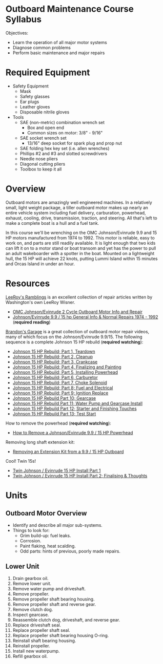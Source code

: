# Outboard Maintenance Course Syllabus

Objectives:

- Learn the operation of all major motor systems
- Diagnose common problems
- Perform basic maintenance and major repairs


# Required Equipment

- Safety Equipment
  - Mask
  - Safety glasses
  - Ear plugs
  - Leather gloves
  - Disposable nitrile gloves
- Tools
  - SAE (non-metric) combination wrench set
    - Box and open end
    - Common sizes on motor: 3/8" - 9/16"
  - SAE socket wrench set
    - 13/16" deep socket for spark plug and prop nut
  - SAE folding hex key set (i.e. allen wrenches)
  - Phillips #2 and #3 and slotted screwdrivers 
  - Needle nose pliers
  - Diagonal cutting pliers
  - Toolbox to keep it all


# Overview

Outboard motors are amazingly well engineered machines.
In a relatively small, light weight package, a tiller outboard motor makes up nearly 
an entire vehicle system including fuel delivery, carburation, powerhead,
exhaust, cooling, drive, transmission, traction, and steering.
All that's left to make a complete boat is a hull and a fuel tank.

In this course we'll be wrenching on the OMC Johnson/Evinrude
9.9 and 15 HP motors manufactured from 1974 to 1992.
This motor is reliable, easy to work on, and parts are still readily available.
It is light enough that two kids can lift it on to a motor stand or boat transom
and yet has the power to pull an adult wakeboarder with a spotter in the boat.
Mounted on a lightweight hull, the 15 HP will achieve 22 knots, putting Lummi Island
within 15 minutes and Orcas Island in under an hour.


# Resources

[LeeRoy's Ramblings](https://www.leeroysramblings.com/) is an excellent collection of
repair articles written by Washington's own LeeRoy Wisner.

- [OMC Johnson/Evinrude 2 Cycle Outboard Motor Info and Repair](https://www.leeroysramblings.com/Outboard%20Motor%20Related/OMC%20outboard%20related%20articles.html)
- [Johnson/Evinrude 9.9 / 15 hp  General Info & Normal Repairs 1974 - 1992](https://www.leeroysramblings.com/Johnson%209.9_15.htm) (**required reading**)

[Brandon's Garage](https://www.youtube.com/c/BrandonsGarage/videos) is a great collection of
outboard motor repair videos, many of which focus on the Johnson/Evinrude 9.9/15.
The following sequence is a complete Johnson 15 HP rebuild (**required watching**):

- [Johnson 15 HP Rebuild; Part 1, Teardown](https://www.youtube.com/watch?v=WcJJtxvS53o)
- [Johnson 15 HP Rebuild; Part 2, Cleanup](https://www.youtube.com/watch?v=DgmICyrPiic)
- [Johnson 15 HP Rebuild; Part 3, Crankcase](https://www.youtube.com/watch?v=mOyQdRoy2TE)
- [Johnson 15 HP Rebuild; Part 4, Finalizing and Painting](https://www.youtube.com/watch?v=VKGH6GCHKDU)
- [Johnson 15 HP Rebuild; Part 5, Installing Powerhead](https://www.youtube.com/watch?v=qEWj9v8oUI8)
- [Johnson 15 HP Rebuild; Part 6, Carburetor](https://www.youtube.com/watch?v=k6bzQZn3i7Q)
- [Johnson 15 HP Rebuild; Part 7, Choke Solenoid](https://www.youtube.com/watch?v=NNqed_dEiGE)
- [Johnson 15 HP Rebuild; Part 8; Fuel and Electrical](https://www.youtube.com/watch?v=TL4wiPcsWFg)
- [Johnson 15 HP Rebuild; Part 9; Ignition Replace](https://www.youtube.com/watch?v=jwuSmiKJabU)
- [Johnson 15 HP Rebuild Part 10; Gearcase](https://www.youtube.com/watch?v=j2TkhdsHE6Y)
- [Johnson 15 HP Rebuild Part 11; Water Pump and Gearcase Install](https://www.youtube.com/watch?v=wpiC3aKQbSs)
- [Johnson 15 HP Rebuild Part 12; Starter and Finishing Touches](https://www.youtube.com/watch?v=3kQ3-kK2tRU)
- [Johnson 15 HP Rebuild Part 13; Test Start](https://www.youtube.com/watch?v=SfhZI1dYwh8)

How to remove the powerhead (**required watching**):

- [How to Remove a Johnson/Evinrude 9.9 / 15 HP Powerhead](https://www.youtube.com/watch?v=c9s8i-MDeCc)

Removing long shaft extension kit:

- [Removing an Extension Kit from a 9.9 / 15 HP Outboard](https://www.youtube.com/watch?v=LGavqgFi8o4)

Cool!  Twin 15s!

- [Twin Johnson / Evinrude 15 HP Install Part 1](https://www.youtube.com/watch?v=DJ9eL32xAM0)
- [Twin Johnson / Evinrude 15 HP Install Part 2; Finalising & Thoughts](https://www.youtube.com/watch?v=Cb4Sxfr7Zdc)


# Units

## Outboard Motor Overview

- Identify and describe all major sub-systems.
- Things to look for:
  - Grim build-up: fuel leaks.
  - Corrosion.
  - Paint flaking, heat scalding.
  - Odd parts: hints of previous, poorly made repairs.

## Lower Unit

1) Drain gearbox oil.
2) Remove lower unit.
3) Remove water pump and driveshaft.
4) Remove propeller.
5) Remove propeller shaft bearing housing.
6) Remove propeller shaft and reverse gear.
7) Remove clutch dog.
8) Inspect gearcase.
9) Reassemble clutch dog, driveshaft, and reverse gear.
10) Replace driveshaft seal.
11) Replace propeller shaft seal.
12) Replace propeller shaft bearing housing O-ring.
13) Reinstall shaft bearing housing.
14) Reinstall propeller.
15) Install new waterpump.
16) Refill gearbox oil.






